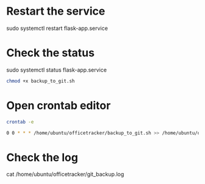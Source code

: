 # Restart the service
sudo systemctl restart flask-app.service

# Check the status
sudo systemctl status flask-app.service

```bash
chmod +x backup_to_git.sh
```

# Open crontab editor
```bash
crontab -e
```

```bash
0 0 * * * /home/ubuntu/officetracker/backup_to_git.sh >> /home/ubuntu/officetracker/git_backup.log 2>&1
```

# Check the log
cat /home/ubuntu/officetracker/git_backup.log


